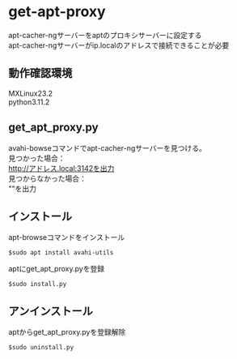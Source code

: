 # get-apt-proxy
apt-cacher-ngサーバーをaptのプロキシサーバーに設定する  
apt-cacher-ngサーバーがip.localのアドレスで接続できることが必要

## 動作確認環境
MXLinux23.2  
python3.11.2

## get_apt_proxy.py
avahi-bowseコマンドでapt-cacher-ngサーバーを見つける。  
見つかった場合：  
http://アドレス.local:3142を出力  
見つからなかった場合：  
""を出力

## インストール
apt-browseコマンドをインストール
```
$sudo apt install avahi-utils
```
aptにget_apt_proxy.pyを登録  
```
$sudo install.py
```
## アンインストール
aptからget_apt_proxy.pyを登録解除  
```
$sudo uninstall.py
```

